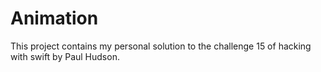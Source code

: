 # Animation
This project contains my personal solution to the challenge 15 of hacking with swift by Paul Hudson.
